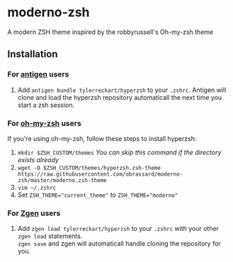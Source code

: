 # moderno-zsh
A modern ZSH theme inspired by the robbyrussell's Oh-my-zsh theme

## Installation  
### For [antigen](https://github.com/zsh-users/antigen) users
1. Add `antigen bundle tylerreckart/hyperzsh` to your `.zshrc`. Antigen will clone and load the hyperzsh repository automaticall the next time you start a zsh session.  

### For [oh-my-zsh](http://ohmyz.sh) users  
If you're using oh-my-zsh, follow these steps to install hyperzsh:  
1. `mkdir $ZSH_CUSTOM/themes` _You can skip this command if the directory exists already_
2. `wget -O $ZSH_CUSTOM/themes/hyperzsh.zsh-theme https://raw.githubusercontent.com/obrassard/moderno-zsh/master/moderno.zsh-theme`  
3. `vim ~/.zshrc`  
4. Set `ZSH_THEME="current_theme"` to `ZSH_THEME="moderno"`  

### For [Zgen](https://github.com/tarjoilija/zgen) users
1. Add `zgen load tylerreckart/hyperzsh` to your `.zshrc` with your other `zgen load` statements.  
`zgen save` and zgen will automaticall handle cloning the repository for you.  

